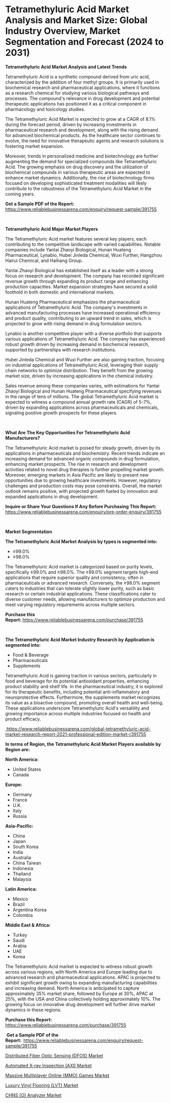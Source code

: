 <p><h1>Tetramethyluric Acid Market Analysis and Market Size: Global Industry Overview, Market Segmentation and Forecast (2024 to 2031)</h1></p><p><strong>Tetramethyluric Acid Market Analysis and Latest Trends</strong></p>
<p><p>Tetramethyluric Acid is a synthetic compound derived from uric acid, characterized by the addition of four methyl groups. It is primarily used in biochemical research and pharmaceutical applications, where it functions as a research chemical for studying various biological pathways and processes. The compound's relevance in drug development and potential therapeutic applications has positioned it as a critical component in pharmacology and toxicology studies.</p><p>The Tetramethyluric Acid Market is expected to grow at a CAGR of 8.1% during the forecast period, driven by increasing investments in pharmaceutical research and development, along with the rising demand for advanced biochemical products. As the healthcare sector continues to evolve, the need for innovative therapeutic agents and research solutions is fostering market expansion. </p><p>Moreover, trends in personalized medicine and biotechnology are further augmenting the demand for specialized compounds like Tetramethyluric Acid. The growing emphasis on drug discovery and the utilization of biochemical compounds in various therapeutic areas are expected to enhance market dynamics. Additionally, the rise of biotechnology firms focused on developing sophisticated treatment modalities will likely contribute to the robustness of the Tetramethyluric Acid Market in the coming years.</p></p>
<p><strong>Get a Sample PDF of the Report:&nbsp;</strong> <a href="https://www.reliablebusinessarena.com/enquiry/request-sample/391755?utm_campaign=1685&utm_medium=2&utm_source=Github&utm_content=ia&utm_term=26102024&utm_id=tetramethyluric-acid">https://www.reliablebusinessarena.com/enquiry/request-sample/391755</a></p>
<p>&nbsp;</p>
<p><strong>Tetramethyluric Acid Major Market Players</strong></p>
<p><p>The Tetramethyluric Acid market features several key players, each contributing to the competitive landscape with varied capabilities. Notable companies include Yantai Zhaoyi Biological, Hunan Huateng Pharmaceutical, Lynabio, Hubei Jinleda Chemical, Wuxi Further, Hangzhou Hairui Chemical, and Haihang Group.</p><p>Yantai Zhaoyi Biological has established itself as a leader with a strong focus on research and development. The company has recorded significant revenue growth through expanding its product range and enhancing production capacities. Market expansion strategies have secured a solid foothold in both domestic and international markets.</p><p>Hunan Huateng Pharmaceutical emphasizes the pharmaceutical applications of Tetramethyluric Acid. The company's investments in advanced manufacturing processes have increased operational efficiency and product quality, contributing to an upward trend in sales, which is projected to grow with rising demand in drug formulation sectors.</p><p>Lynabio is another competitive player with a diverse portfolio that supports various applications of Tetramethyluric Acid. The company has experienced robust growth driven by increasing demand in biochemical research, supported by partnerships with research institutions.</p><p>Hubei Jinleda Chemical and Wuxi Further are also gaining traction, focusing on industrial applications of Tetramethyluric Acid, leveraging their supply chain networks to optimize distribution. They benefit from the growing market size, driven by increasing applications in the chemical industry.</p><p>Sales revenue among these companies varies, with estimations for Yantai Zhaoyi Biological and Hunan Huateng Pharmaceutical specifying revenues in the range of tens of millions. The global Tetramethyluric Acid market is expected to witness a compound annual growth rate (CAGR) of 5-7%, driven by expanding applications across pharmaceuticals and chemicals, signaling positive growth prospects for these players.</p></p>
<p>&nbsp;</p>
<p><strong>What Are The Key Opportunities For Tetramethyluric Acid Manufacturers?</strong></p>
<p><p>The Tetramethyluric Acid market is poised for steady growth, driven by its applications in pharmaceuticals and biochemistry. Recent trends indicate an increasing demand for advanced organic compounds in drug formulation, enhancing market prospects. The rise in research and development activities related to novel drug therapies is further propelling market growth. Moreover, emerging markets in Asia Pacific are likely to present new opportunities due to growing healthcare investments. However, regulatory challenges and production costs may pose constraints. Overall, the market outlook remains positive, with projected growth fueled by innovation and expanded applications in drug development.</p></p>
<p><strong>Inquire or Share Your Questions If Any Before Purchasing This Report:</strong> <a href="https://www.reliablebusinessarena.com/enquiry/pre-order-enquiry/391755?utm_campaign=1685&utm_medium=2&utm_source=Github&utm_content=ia&utm_term=26102024&utm_id=tetramethyluric-acid">https://www.reliablebusinessarena.com/enquiry/pre-order-enquiry/391755</a></p>
<p>&nbsp;</p>
<p><strong>Market Segmentation</strong></p>
<p><strong>The Tetramethyluric Acid Market Analysis by types is segmented into:</strong></p>
<p><ul><li>≥99.0%</li><li>≥98.0%</li></ul></p>
<p><p>The Tetramethyluric Acid market is categorized based on purity levels, specifically ≥99.0% and ≥98.0%. The ≥99.0% segment targets high-end applications that require superior quality and consistency, often in pharmaceuticals or advanced research. Conversely, the ≥98.0% segment caters to industries that can tolerate slightly lower purity, such as basic research or certain industrial applications. These classifications cater to diverse customer needs, allowing manufacturers to optimize production and meet varying regulatory requirements across multiple sectors.</p></p>
<p><strong>Purchase this Report:&nbsp;</strong><a href="https://www.reliablebusinessarena.com/purchase/391755?utm_campaign=1685&utm_medium=2&utm_source=Github&utm_content=ia&utm_term=26102024&utm_id=tetramethyluric-acid">https://www.reliablebusinessarena.com/purchase/391755</a></p>
<p>&nbsp;</p>
<p><strong>The Tetramethyluric Acid Market Industry Research by Application is segmented into:</strong></p>
<p><ul><li>Food & Beverage</li><li>Pharmaceuticals</li><li>Supplements</li></ul></p>
<p><p>Tetramethyluric Acid is gaining traction in various sectors, particularly in food and beverage for its potential antioxidant properties, enhancing product stability and shelf life. In the pharmaceutical industry, it is explored for its therapeutic benefits, including potential anti-inflammatory and neuroprotective effects. Furthermore, the supplements market recognizes its value as a bioactive compound, promoting overall health and well-being. These applications underscore Tetramethyluric Acid's versatility and growing importance across multiple industries focused on health and product efficacy.</p></p>
<p><a href="https://www.reliablebusinessarena.com/global-tetramethyluric-acid-market-research-report-2021-professional-edition-market-r391755?utm_campaign=1685&utm_medium=2&utm_source=Github&utm_content=ia&utm_term=26102024&utm_id=tetramethyluric-acid">&nbsp;https://www.reliablebusinessarena.com/global-tetramethyluric-acid-market-research-report-2021-professional-edition-market-r391755</a></p>
<p><strong>In terms of Region, the Tetramethyluric Acid Market Players available by Region are:</strong></p>
<p>
    <p> <strong> North America: </strong>
        <ul>
            <li>United States</li>
            <li>Canada</li>
        </ul>
        </p> 
    <p> <strong> Europe: </strong>
        <ul>
            <li>Germany</li>
            <li>France</li>
            <li>U.K.</li>
            <li>Italy</li>
            <li>Russia</li>
        </ul>
        </p> 
    <p> <strong> Asia-Pacific: </strong>
        <ul>
            <li>China</li>
            <li>Japan</li>
            <li>South Korea</li>
            <li>India</li>
            <li>Australia</li>
            <li>China Taiwan</li>
            <li>Indonesia</li>
            <li>Thailand</li>
            <li>Malaysia</li>
        </ul>
        </p> 
    <p> <strong> Latin America: </strong>
        <ul>
            <li>Mexico</li>
            <li>Brazil</li>
            <li>Argentina Korea</li>
            <li>Colombia</li>
        </ul>
        </p> 
    <p> <strong> Middle East & Africa: </strong>
        <ul>
            <li>Turkey</li>
            <li>Saudi</li>
            <li>Arabia</li>
            <li>UAE</li>
            <li>Korea</li>
        </ul>
    </p>
    </p>
<p><p>The Tetramethyluric Acid market is expected to witness robust growth across various regions, with North America and Europe leading due to advanced research and pharmaceutical applications. APAC is projected to exhibit significant growth owing to expanding manufacturing capabilities and increasing demand. North America is anticipated to capture approximately 35% market share, followed by Europe at 30%, APAC at 25%, with the USA and China collectively holding approximately 10%. The growing focus on innovative drug development will further drive market dynamics in these regions.</p></p>
<p><strong>Purchase this Report: </strong><a href="https://www.reliablebusinessarena.com/purchase/391755?utm_campaign=1685&utm_medium=2&utm_source=Github&utm_content=ia&utm_term=26102024&utm_id=tetramethyluric-acid">https://www.reliablebusinessarena.com/purchase/391755</a></p>
<p>&nbsp;<strong>Get a Sample PDF of the Report:&nbsp;&nbsp;</strong><a href="https://www.reliablebusinessarena.com/enquiry/request-sample/391755?utm_campaign=1685&utm_medium=2&utm_source=Github&utm_content=ia&utm_term=26102024&utm_id=tetramethyluric-acid">https://www.reliablebusinessarena.com/enquiry/request-sample/391755</a></p>
<p><strong></strong></p>
<p><p><a href="https://www.linkedin.com/pulse/exploring-distributed-fiber-optic-sensing-dfos-market-dynamics-7qznf?utm_campaign=1685&utm_medium=2&utm_source=Github&utm_content=ia&utm_term=26102024&utm_id=tetramethyluric-acid">Distributed Fiber Optic Sensing (DFOS) Market</a></p><p><a href="https://www.linkedin.com/pulse/opportunities-challenges-automated-x-ray-inspection-axi-7qduf?utm_campaign=1685&utm_medium=2&utm_source=Github&utm_content=ia&utm_term=26102024&utm_id=tetramethyluric-acid">Automated X-ray Inspection (AXI) Market</a></p><p><a href="https://www.linkedin.com/pulse/global-massive-multiplayer-online-mmo-games-market-rlmye?utm_campaign=1685&utm_medium=2&utm_source=Github&utm_content=ia&utm_term=26102024&utm_id=tetramethyluric-acid">Massive Multiplayer Online (MMO) Games Market</a></p><p><a href="https://www.linkedin.com/pulse/luxury-vinyl-flooring-lvt-industry-insights-report-analyzing-2q7ve?utm_campaign=1685&utm_medium=2&utm_source=Github&utm_content=ia&utm_term=26102024&utm_id=tetramethyluric-acid">Luxury Vinyl Flooring (LVT) Market</a></p><p><a href="https://www.linkedin.com/pulse/chns-o-analyzer-market-global-insights-regional-analysis-2024-ikypf?utm_campaign=1685&utm_medium=2&utm_source=Github&utm_content=ia&utm_term=26102024&utm_id=tetramethyluric-acid">CHNS (O) Analyzer Market</a></p></p>